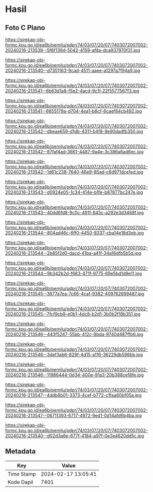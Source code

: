 # Hasil

## Foto C Plano

https://sirekap-obj-formc.kpu.go.id/ea6b/pemilu/pdpr/74/03/07/20/07/7403072007002-20240216-213539--5f6f139d-5042-4159-af4a-dca937970f31.jpg

https://sirekap-obj-formc.kpu.go.id/ea6b/pemilu/pdpr/74/03/07/20/07/7403072007002-20240216-213540--d7351163-9cad-4511-aaee-a1297a7f94a9.jpg

https://sirekap-obj-formc.kpu.go.id/ea6b/pemilu/pdpr/74/03/07/20/07/7403072007002-20240216-213541--6b63d1a8-f5e2-4acd-9c1f-22f5577567f3.jpg

https://sirekap-obj-formc.kpu.go.id/ea6b/pemilu/pdpr/74/03/07/20/07/7403072007002-20240216-213541--6655179a-d704-4ea1-b8cf-6caef84cb492.jpg

https://sirekap-obj-formc.kpu.go.id/ea6b/pemilu/pdpr/74/03/07/20/07/7403072007002-20240216-213542--dbeae659-d1db-4311-b4f8-9e90dadfb350.jpg

https://sirekap-obj-formc.kpu.go.id/ea6b/pemilu/pdpr/74/03/07/20/07/7403072007002-20240216-213542--87faf4ad-3661-4487-9a4e-3c386a6ad6ec.jpg

https://sirekap-obj-formc.kpu.go.id/ea6b/pemilu/pdpr/74/03/07/20/07/7403072007002-20240216-213542--1d61c238-7640-46e9-85ad-c6d971dce1ed.jpg

https://sirekap-obj-formc.kpu.go.id/ea6b/pemilu/pdpr/74/03/07/20/07/7403072007002-20240216-213543--d0924e05-1c34-414e-b1fe-b87877bc247e.jpg

https://sirekap-obj-formc.kpu.go.id/ea6b/pemilu/pdpr/74/03/07/20/07/7403072007002-20240216-213543--40dd6fd8-9c0c-491f-845c-a292e3d3468f.jpg

https://sirekap-obj-formc.kpu.go.id/ea6b/pemilu/pdpr/74/03/07/20/07/7403072007002-20240216-213544--804ad46c-6ff0-4450-8337-cba14e18d3eb.jpg

https://sirekap-obj-formc.kpu.go.id/ea6b/pemilu/pdpr/74/03/07/20/07/7403072007002-20240216-213544--2b85f2d0-dacd-41ba-a41f-34a16dfb5b5d.jpg

https://sirekap-obj-formc.kpu.go.id/ea6b/pemilu/pdpr/74/03/07/20/07/7403072007002-20240216-213544--9b342b2d-f683-471f-9775-69e5bd1d9e11.jpg

https://sirekap-obj-formc.kpu.go.id/ea6b/pemilu/pdpr/74/03/07/20/07/7403072007002-20240216-213545--3677a7ea-7c66-4caf-9382-409762699487.jpg

https://sirekap-obj-formc.kpu.go.id/ea6b/pemilu/pdpr/74/03/07/20/07/7403072007002-20240216-213545--7fcf9cb9-e0b1-4dc8-b2d1-3b0b2f18b351.jpg

https://sirekap-obj-formc.kpu.go.id/ea6b/pemilu/pdpr/74/03/07/20/07/7403072007002-20240216-213546--443f5247-55bb-412c-9bda-9740d487ffb6.jpg

https://sirekap-obj-formc.kpu.go.id/ea6b/pemilu/pdpr/74/03/07/20/07/7403072007002-20240216-213546--3def3ab6-829f-4d15-a116-36229db596bb.jpg

https://sirekap-obj-formc.kpu.go.id/ea6b/pemilu/pdpr/74/03/07/20/07/7403072007002-20240216-213546--11986444-0d34-400e-91a3-20b388ce18fe.jpg

https://sirekap-obj-formc.kpu.go.id/ea6b/pemilu/pdpr/74/03/07/20/07/7403072007002-20240216-213547--4ddb6b01-3373-4cef-b772-c1faa60bf05a.jpg

https://sirekap-obj-formc.kpu.go.id/ea6b/pemilu/pdpr/74/03/07/20/07/7403072007002-20240216-213547--06711393-6717-4972-9ed1-0d14afd6b4ba.jpg

https://sirekap-obj-formc.kpu.go.id/ea6b/pemilu/pdpr/74/03/07/20/07/7403072007002-20240216-213540--d02d3a6e-677f-4184-a97f-0e3e4620dd5c.jpg


## Metadata

| Key        | Value               |
| ---------- | ------------------- |
| Time Stamp | 2024-02-17 13:05:41 |
| Kode Dapil | 7401                |




